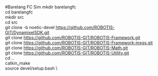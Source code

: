#Barelang FC Sim
mkdir barelangfc\
cd barelangfc\
mkdir src\
cd src\
git clone -b noetic-devel https://github.com/ROBOTIS-GIT/DynamixelSDK.git \
git clone https://github.com/ROBOTIS-GIT/ROBOTIS-Framework.git \
git clone https://github.com/ROBOTIS-GIT/ROBOTIS-Framework-msgs.git \
git clone https://github.com/ROBOTIS-GIT/ROBOTIS-Math.git \
git clone https://github.com/ROBOTIS-GIT/ROBOTIS-Utility.git \
cd .. \
catkin_make \
source devel/setup.bash \
